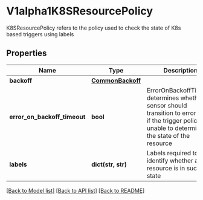 # V1alpha1K8SResourcePolicy

K8SResourcePolicy refers to the policy used to check the state of K8s based triggers using labels
## Properties
Name | Type | Description | Notes
------------ | ------------- | ------------- | -------------
**backoff** | [**CommonBackoff**](CommonBackoff.md) |  | 
**error_on_backoff_timeout** | **bool** | ErrorOnBackoffTimeout determines whether sensor should transition to error state if the trigger policy is unable to determine the state of the resource | 
**labels** | **dict(str, str)** | Labels required to identify whether a resource is in success state | [optional] 

[[Back to Model list]](../README.md#documentation-for-models) [[Back to API list]](../README.md#documentation-for-api-endpoints) [[Back to README]](../README.md)


